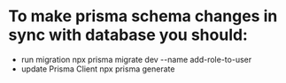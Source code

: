 # To make prisma schema changes in sync with database you should:

- run migration
  npx prisma migrate dev --name add-role-to-user
- update Prisma Client
  npx prisma generate
